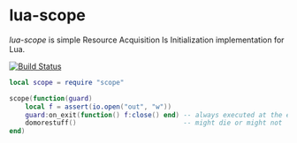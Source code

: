 lua-scope
=========

*lua-scope* is simple Resource Acquisition Is Initialization implementation for Lua.

[![Build Status](https://travis-ci.org/basiliscos/lua-scope.png)](https://travis-ci.org/basiliscos/lua-scope)

```lua
local scope = require "scope"

scope(function(guard)
    local f = assert(io.open("out", "w"))
    guard:on_exit(function() f:close() end) -- always executed at the end of the function
    domorestuff()                           -- might die or might not
end)
```
